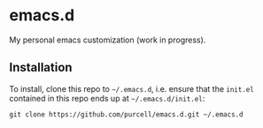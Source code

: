 # emacs.d
My personal emacs customization (work in progress).

## Installation
To install, clone this repo to `~/.emacs.d`, i.e. ensure that the `init.el` contained in this repo ends up at `~/.emacs.d/init.el`:
```
git clone https://github.com/purcell/emacs.d.git ~/.emacs.d
```
